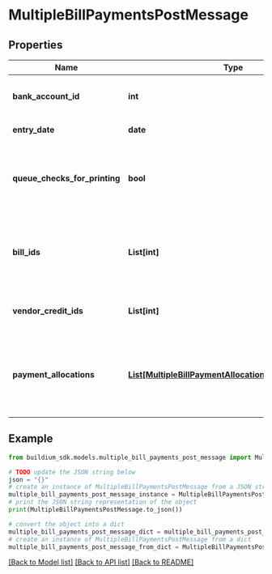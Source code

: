 # MultipleBillPaymentsPostMessage


## Properties

Name | Type | Description | Notes
------------ | ------------- | ------------- | -------------
**bank_account_id** | **int** | Unique identifier of the bank account that the payment was made from. | 
**entry_date** | **date** | Date the payment was made. | 
**queue_checks_for_printing** | **bool** | Indicates whether to queue local check printing. Bank account associated with the bill must have check printing enabled to be true. | [optional] 
**bill_ids** | **List[int]** | Unique identifiers of bills for full payment. Bill ids cannot be present here if they are part of the &#x60;PaymentAllocations&#x60; collection. | 
**vendor_credit_ids** | **List[int]** | Unique identifiers of the vendor credits to apply to the payment. | [optional] 
**payment_allocations** | [**List[MultipleBillPaymentAllocationLinePostMessage]**](MultipleBillPaymentAllocationLinePostMessage.md) | A collection of payment allocations for individual bills. Bill ids cannot be present here if they are fully paid as part of the &#x60;BillIds&#x60; collection. | [optional] 

## Example

```python
from buildium_sdk.models.multiple_bill_payments_post_message import MultipleBillPaymentsPostMessage

# TODO update the JSON string below
json = "{}"
# create an instance of MultipleBillPaymentsPostMessage from a JSON string
multiple_bill_payments_post_message_instance = MultipleBillPaymentsPostMessage.from_json(json)
# print the JSON string representation of the object
print(MultipleBillPaymentsPostMessage.to_json())

# convert the object into a dict
multiple_bill_payments_post_message_dict = multiple_bill_payments_post_message_instance.to_dict()
# create an instance of MultipleBillPaymentsPostMessage from a dict
multiple_bill_payments_post_message_from_dict = MultipleBillPaymentsPostMessage.from_dict(multiple_bill_payments_post_message_dict)
```
[[Back to Model list]](../README.md#documentation-for-models) [[Back to API list]](../README.md#documentation-for-api-endpoints) [[Back to README]](../README.md)


